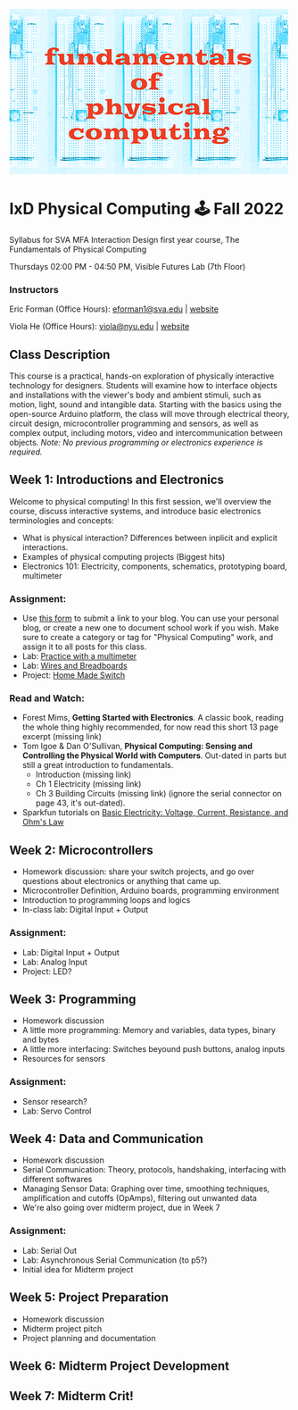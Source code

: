![physcomp.png](assets/physcomp-m.png)

# IxD Physical Computing 🕹 Fall 2022

Syllabus for SVA MFA Interaction Design first year course, The Fundamentals of Physical Computing

Thursdays 02:00 PM - 04:50 PM, Visible Futures Lab (7th Floor)

### Instructors

Eric Forman (Office Hours): eforman1@sva.edu | [website](https://www.ericforman.com)

Viola He (Office Hours): viola@nyu.edu | [website](https://violand.xyz)

## Class Description

This course is a practical, hands-on exploration of physically interactive technology for designers. Students will examine how to interface objects and installations with the viewer's body and ambient stimuli, such as motion, light, sound and intangible data. Starting with the basics using the open-source Arduino platform, the class will move through electrical theory, circuit design, microcontroller programming and sensors, as well as complex output, including motors, video and intercommunication between objects. _Note: No previous programming or electronics experience is required._

## Week 1: Introductions and Electronics

Welcome to physical computing! In this first session, we'll overview the course, discuss interactive systems, and introduce basic electronics terminologies and concepts:

- What is physical interaction? Differences between inplicit and explicit interactions.
- Examples of physical computing projects (Biggest hits)
- Electronics 101: Electricity, components, schematics, prototyping board, multimeter

### Assignment:

- Use [this form](https://forms.gle/cp9gk1ZpJuEViTJq9) to submit a link to your blog. You can use your personal blog, or create a new one to document school work if you wish. Make sure to create a category or tag for "Physical Computing" work, and assign it to all posts for this class.
- Lab: [Practice with a multimeter](https://viololahe.github.io/SVA-IxD-PhysicalComputing-22/Week-1/Practice-with-a-multimeter.html)
- Lab: [Wires and Breadboards](https://viololahe.github.io/SVA-IxD-PhysicalComputing-22/Week-1/Wires-and-Breadboards.html)
- Project: [Home Made Switch](https://viololahe.github.io/SVA-IxD-PhysicalComputing-22/Week-1/Home-made-switch.html)

### Read and Watch:

- Forest Mims, **Getting Started with Electronics**. A classic book, reading the whole thing highly recommended, for now read this short 13 page excerpt (missing link)
- Tom Igoe & Dan O'Sullivan, **Physical Computing: Sensing and Controlling the Physical World with Computers**. Out-dated in parts but still a great introduction to fundamentals.
  - Introduction (missing link)
  - Ch 1 Electricity (missing link)
  - Ch 3 Building Circuits (missing link)
    (ignore the serial connector on page 43, it's out-dated).
- Sparkfun tutorials on [Basic Electricity: Voltage, Current, Resistance, and Ohm's Law](https://learn.sparkfun.com/tutorials/voltage-current-resistance-and-ohms-law)

## Week 2: Microcontrollers

- Homework discussion: share your switch projects, and go over questions about electronics or anything that came up.
- Microcontroller Definition, Arduino boards, programming environment
- Introduction to programming loops and logics
- In-class lab: Digital Input + Output

### Assignment:

- Lab: Digital Input + Output
- Lab: Analog Input
- Project: LED?

## Week 3: Programming

- Homework discussion
- A little more programming: Memory and variables, data types, binary and bytes
- A little more interfacing: Switches beyound push buttons, analog inputs
- Resources for sensors

### Assignment:

- Sensor research?
- Lab: Servo Control

## Week 4: Data and Communication

- Homework discussion
- Serial Communication: Theory, protocols, handshaking, interfacing with different softwares
- Managing Sensor Data: Graphing over time, smoothing techniques, amplification and cutoffs (OpAmps), filtering out unwanted data
- We're also going over midterm project, due in Week 7

### Assignment:

- Lab: Serial Out
- Lab: Asynchronous Serial Communication (to p5?)
- Initial idea for Midterm project

## Week 5: Project Preparation

- Homework discussion
- Midterm project pitch
- Project planning and documentation

## Week 6: Midterm Project Development

## Week 7: Midterm Crit!
